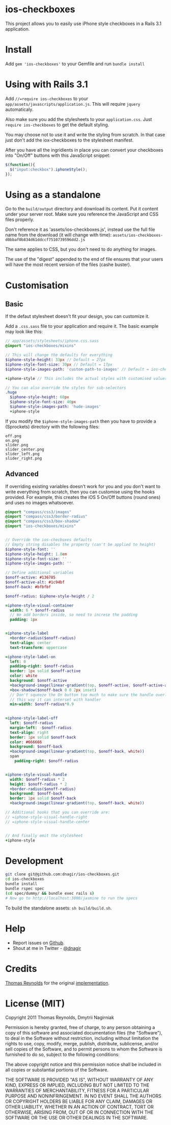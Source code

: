 ios-checkboxes
========================================

This project allows you to easily use iPhone style checkboxes in a Rails 3.1 application.

Install
========================================

Add `gem 'ios-checkboxes'` to your Gemfile and run `bundle install`


Using with Rails 3.1
========================================

Add `//=require ios-checkboxes` to your `app/assets/javascripts/application.js`.
This will require `jquery` automaticaly.

Also make sure you add the stylesheets to your `application.css`.
Just `require ios-checkboxes` to get the default styling.

You may choose not to use it and write the styling from scratch. In that case just don't add the iox-checkboxes to the stylesheet manifest.


After you have all the ingridients in place you can convert your checkboxes into "On/Off" buttons
with this JavaScript snippet:

```javascript
$(function(){
  $("input:checkbox").iphoneStyle();
});
```

Using as a standalone
========================================

Go to the `build/output` directory and download its content.
Put it content under your server root.
Make sure you reference the JavaScript and CSS files properly.

Don't reference it as 'assets/ios-checkboxes.js', instead use the full file name from the download
(it will change with time): `assets/ios-checkboxes-d0bbaf0b834d61ddccf7510739596dd2.js`

The same applies to CSS, but you don't need to do anything for images.

The use of the "digest" appended to the end of file ensures that your users will have the most recent version of the files (cashe buster).


Customisation
========================================

Basic
----------------------------------------

If the defaut stylesheet doesn't fit your design, you can customize it.

Add a `.css.sass` file to your application and require it.
The basic example may look like this:

```sass
// app/assets/stylesheets/iphone.css.sass
@import "ios-checkboxes/mixins"

// This will change the defaults for everything
$iphone-style-height: 33px // Default = 27px
$iphone-style-font-size: 30px // Default = 17px
$iphone-style-images-path: 'custom-path-to-images' // Default = ios-checkboxes

+iphone-style // This includes the actual styles with customised values

// You can also override the styles for sub-selectors
.huge
  $iphone-style-height: 60px
  $iphone-style-font-size: 40px
  $iphone-style-images-path: 'hude-images'
  +iphone-style
```


If you modify the `$iphone-style-images-path` then you have to provide a (Sprockets) directory with the following files:

```
off.png
on.png
slider.png
slider_center.png
slider_left.png
slider_right.png
```

Advanced
----------------------------------------

If overriding existing variables doesn't work for you and you don't want to write everything from scratch,
then you can customise using the hooks provided.
For example, this creates the iOS 5 On/Off buttons (round ones) and uses no images whatsoever.

```sass
@import "compass/css3/images"
@import "compass/css3/border-radius"
@import "compass/css3/box-shadow"
@import "ios-checkboxes/mixins"


// Override the ios-checboxes defaults
// Empty string disables the property (can't be applied to height)
$iphone-style-font: ''
$iphone-style-height: 1.8em
$iphone-style-font-size: ''
$iphone-style-images-path: ''

// Define additional variables
$onoff-active: #136785
$onoff-active-alt: #1c94bf
$onoff-back: #bfbfbf

$onoff-radius: $iphone-style-height / 2

=iphone-style-visual-container
  width: 6 * $onoff-radius
  // We add borders inside, so need to increse the padding
  padding: 1px


=iphone-style-label
  +border-radius($onoff-radius)
  text-align: center
  text-transform: uppercase

=iphone-style-label-on
  left: 0
  padding-right: $onoff-radius
  border: 1px solid $onoff-active
  color: white
  background: $onoff-active
  +background-image(linear-gradient(top, $onoff-active, $onoff-active-alt))
  +box-shadow($onoff-back 0 0 2px inset)
  // Don't squeeze the On button too much to make sure the handle overlaps fully with it
  // this way it can interset with handler
  min-width: $onoff-radius*0.9
    

=iphone-style-label-off
  left: $onoff-radius
  margin-left: -$onoff-radius
  text-align: right
  border: 1px solid $onoff-back
  color: #666666
  background: $onoff-back
  +background-image(linear-gradient(top, $onoff-back, white))
  span
    padding-right: $onoff-radius


=iphone-style-visual-handle
  width: $onoff-radius * 2
  height: $onoff-radius * 2
  +border-radius($onoff-radius)
  background: $onoff-back
  border: 1px solid $onoff-back
  +background-image(linear-gradient(top, $onoff-back, white))

// Additional hooks that you can override are:
// =iphone-style-visual-handle-right
// =iphone-style-visual-handle-center


// And finally emit the stylesheet
+iphone-style
```



Development
========================================

```bash
git clone git@github.com:dnagir/ios-checkboxes.git
cd ios-checkboxes
bundle install
bundle rspec spec
(cd spec/dummy/ && bundle exec rails s)
# Now go to http://localhost:3000/jasmine to run the specs
```

To build the standalone assets: `sh build/build.sh`.

Help
========================================

- Report issues on [Github](https://github.com/dnagir/ios-checkboxes/issues).
- Shout at me in Twitter - [@dnagir](http://twitter.com/dnagir)


Credits
========================================

[Thomas Reynolds](https://github.com/tdreyno) for the original [implementation](https://github.com/tdreyno/iphone-style-checkboxes).


License (MIT)
========================================

Copyright 2011 Thomas Reynolds, Dmytrii Nagirniak

Permission is hereby granted, free of charge, to any person obtaining
a copy of this software and associated documentation files (the
"Software"), to deal in the Software without restriction, including
without limitation the rights to use, copy, modify, merge, publish,
distribute, sublicense, and/or sell copies of the Software, and to
permit persons to whom the Software is furnished to do so, subject to
the following conditions:

The above copyright notice and this permission notice shall be
included in all copies or substantial portions of the Software.

THE SOFTWARE IS PROVIDED "AS IS", WITHOUT WARRANTY OF ANY KIND,
EXPRESS OR IMPLIED, INCLUDING BUT NOT LIMITED TO THE WARRANTIES OF
MERCHANTABILITY, FITNESS FOR A PARTICULAR PURPOSE AND
NONINFRINGEMENT. IN NO EVENT SHALL THE AUTHORS OR COPYRIGHT HOLDERS BE
LIABLE FOR ANY CLAIM, DAMAGES OR OTHER LIABILITY, WHETHER IN AN ACTION
OF CONTRACT, TORT OR OTHERWISE, ARISING FROM, OUT OF OR IN CONNECTION
WITH THE SOFTWARE OR THE USE OR OTHER DEALINGS IN THE SOFTWARE.
